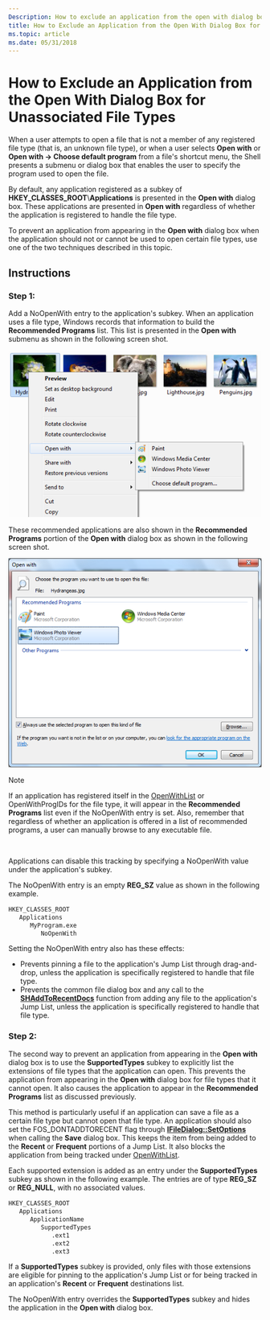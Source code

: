 ```yaml
---
Description: How to exclude an application from the open with dialog box for unassociated file type.
title: How to Exclude an Application from the Open With Dialog Box for Unassociated File Types
ms.topic: article
ms.date: 05/31/2018
---
```


# How to Exclude an Application from the Open With Dialog Box for Unassociated File Types

When a user attempts to open a file that is not a member of any registered file type (that is, an unknown file type), or when a user selects **Open with** or **Open with -> Choose default program** from a file's shortcut menu, the Shell presents a submenu or dialog box that enables the user to specify the program used to open the file.

By default, any application registered as a subkey of **HKEY\_CLASSES\_ROOT**\\**Applications** is presented in the **Open with** dialog box. These applications are presented in **Open with** regardless of whether the application is registered to handle the file type.

To prevent an application from appearing in the **Open with** dialog box when the application should not or cannot be used to open certain file types, use one of the two techniques described in this topic.

## Instructions

### Step 1:

Add a NoOpenWith entry to the application's subkey. When an application uses a file type, Windows records that information to build the **Recommended Programs** list. This list is presented in the **Open with** submenu as shown in the following screen shot.

![screen shot of shortcut menu with the open with submenu shown](images/file-assoc/openwithsubmenu.png)

These recommended applications are also shown in the **Recommended Programs** portion of the **Open with** dialog box as shown in the following screen shot.

![screen shot of the open with dialog box with recommended programs](images/file-assoc/openwithdialog.png)

> [!Note]  
> If an application has registered itself in the [OpenWithList](fa-file-types.md) or OpenWithProgIDs for the file type, it will appear in the **Recommended Programs** list even if the NoOpenWith entry is set. Also, remember that regardless of whether an application is offered in a list of recommended programs, a user can manually browse to any executable file.

 

Applications can disable this tracking by specifying a NoOpenWith value under the application's subkey.

The NoOpenWith entry is an empty **REG\_SZ** value as shown in the following example.

```
HKEY_CLASSES_ROOT
   Applications
      MyProgram.exe
         NoOpenWith
```

Setting the NoOpenWith entry also has these effects:

-   Prevents pinning a file to the application's Jump List through drag-and-drop, unless the application is specifically registered to handle that file type.
-   Prevents the common file dialog box and any call to the [**SHAddToRecentDocs**](/windows/desktop/api/shlobj_core/nf-shlobj_core-shaddtorecentdocs) function from adding any file to the application's Jump List, unless the application is specifically registered to handle that file type.

### Step 2:

The second way to prevent an application from appearing in the **Open with** dialog box is to use the **SupportedTypes** subkey to explicitly list the extensions of file types that the application can open. This prevents the application from appearing in the **Open with** dialog box for file types that it cannot open. It also causes the application to appear in the **Recommended Programs** list as discussed previously.

This method is particularly useful if an application can save a file as a certain file type but cannot open that file type. An application should also set the FOS\_DONTADDTORECENT flag through [**IFileDialog::SetOptions**](https://msdn.microsoft.com/en-us/library/Bb761832(v=VS.85).aspx) when calling the **Save** dialog box. This keeps the item from being added to the **Recent** or **Frequent** portions of a Jump List. It also blocks the application from being tracked under [OpenWithList](fa-file-types.md).

Each supported extension is added as an entry under the **SupportedTypes** subkey as shown in the following example. The entries are of type **REG\_SZ** or **REG\_NULL**, with no associated values.

```
HKEY_CLASSES_ROOT
   Applications
      ApplicationName
         SupportedTypes
            .ext1
            .ext2
            .ext3
```

If a **SupportedTypes** subkey is provided, only files with those extensions are eligible for pinning to the application's Jump List or for being tracked in an application's **Recent** or **Frequent** destinations list.

The NoOpenWith entry overrides the **SupportedTypes** subkey and hides the application in the **Open with** dialog box.

 

 



